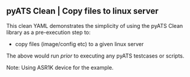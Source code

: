 ## pyATS Clean | Copy files to linux server

This clean YAML demonstrates the simplicity of using the pyATS Clean library as
a pre-execution step to:
- copy files (image/config etc) to a given linux server

The above would run _prior_ to executing any pyATS testcases or scripts.

Note: Using ASR1K device for the example.